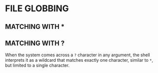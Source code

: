 # FILE GLOBBING

## MATCHING WITH *

## MATCHING WITH ?

When the system comes across a `?` character in any argument, the shell interprets it as a wildcard that matches exactly one character, similar to `*`, 
but limited to a single character.
